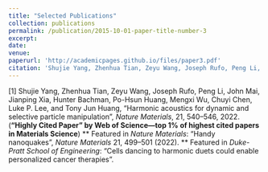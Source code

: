 ```yaml
---
title: "Selected Publications"
collection: publications
permalink: /publication/2015-10-01-paper-title-number-3
excerpt: 
date: 
venue: 
paperurl: 'http://academicpages.github.io/files/paper3.pdf'
citation: 'Shujie Yang, Zhenhua Tian, Zeyu Wang, Joseph Rufo, Peng Li, John Mai, Jianping Xia, Hunter Bachman, Po-Hsun Huang, Mengxi Wu, Chuyi Chen, Luke P. Lee, and Tony Jun Huang, “Harmonic acoustics for dynamic and selective particle manipulation”, _Nature Materials_, 21, 540–546, 2022. (**“Highly Cited Paper” by Web of Science—top 1% of highest cited papers in Materials Science**)'
---
```

[1]	Shujie Yang, Zhenhua Tian, Zeyu Wang, Joseph Rufo, Peng Li, John Mai, Jianping Xia, Hunter Bachman, Po-Hsun Huang, Mengxi Wu, Chuyi Chen, Luke P. Lee, and Tony Jun Huang, “Harmonic acoustics for dynamic and selective particle manipulation”, _Nature Materials_, 21, 540–546, 2022. (**“Highly Cited Paper” by Web of Science—top 1% of highest cited papers in Materials Science**)
** Featured in _Nature Materials_: “Handy nanoquakes”, _Nature Materials_ 21, 499–501 (2022).
** Featured in _Duke-Pratt School of Engineering_: “Cells dancing to harmonic duets could enable personalized cancer therapies”.


